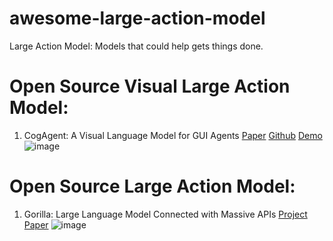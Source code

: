 # awesome-large-action-model
Large Action Model: Models that could help gets things done.

# Open Source Visual Large Action Model:

1. CogAgent: A Visual Language Model for GUI Agents [Paper](https://arxiv.org/abs/2312.08914) [Github](https://github.com/THUDM/CogVLM) [Demo](http://36.103.203.44:7861/)
![image](https://github.com/tjtanaa/awesome-large-action-model/assets/29171856/8377c46d-8280-4151-bc1b-c65cb894e305)

# Open Source Large Action Model:

1. Gorilla: Large Language Model Connected with Massive APIs [Project](https://gorilla.cs.berkeley.edu/blogs/4_open_functions.html) [Paper](https://github.com/ShishirPatil/gorilla/tree/main/openfunctions)
![image](https://github.com/tjtanaa/awesome-large-action-model/assets/29171856/ea3054c9-587b-4600-a9af-06afcc1f650f)

